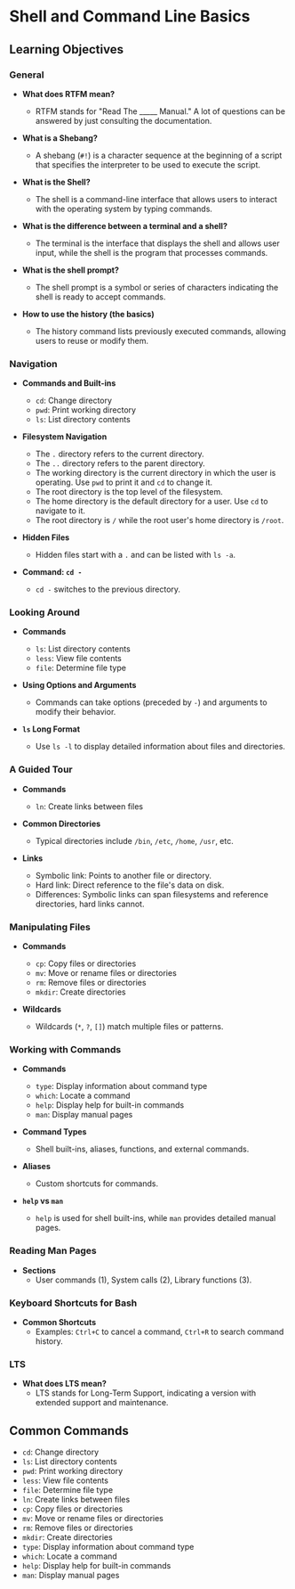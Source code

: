 # Shell and Command Line Basics

## Learning Objectives

### General

- **What does RTFM mean?**
  - RTFM stands for "Read The _____ Manual." A lot of questions can be answered by just consulting the documentation. 

- **What is a Shebang?**
  - A shebang (`#!`) is a character sequence at the beginning of a script that specifies the interpreter to be used to execute the script.

- **What is the Shell?**
  - The shell is a command-line interface that allows users to interact with the operating system by typing commands.

- **What is the difference between a terminal and a shell?**
  - The terminal is the interface that displays the shell and allows user input, while the shell is the program that processes commands.

- **What is the shell prompt?**
  - The shell prompt is a symbol or series of characters indicating the shell is ready to accept commands.

- **How to use the history (the basics)**
  - The history command lists previously executed commands, allowing users to reuse or modify them.

### Navigation

- **Commands and Built-ins**
  - `cd`: Change directory
  - `pwd`: Print working directory
  - `ls`: List directory contents

- **Filesystem Navigation**
  - The `.` directory refers to the current directory.
  - The `..` directory refers to the parent directory.
  - The working directory is the current directory in which the user is operating. Use `pwd` to print it and `cd` to change it.
  - The root directory is the top level of the filesystem.
  - The home directory is the default directory for a user. Use `cd` to navigate to it.
  - The root directory is `/` while the root user's home directory is `/root`.

- **Hidden Files**
  - Hidden files start with a `.` and can be listed with `ls -a`.

- **Command: `cd -`**
  - `cd -` switches to the previous directory.

### Looking Around

- **Commands**
  - `ls`: List directory contents
  - `less`: View file contents
  - `file`: Determine file type

- **Using Options and Arguments**
  - Commands can take options (preceded by `-`) and arguments to modify their behavior.

- **`ls` Long Format**
  - Use `ls -l` to display detailed information about files and directories.

### A Guided Tour

- **Commands**
  - `ln`: Create links between files

- **Common Directories**
  - Typical directories include `/bin`, `/etc`, `/home`, `/usr`, etc.

- **Links**
  - Symbolic link: Points to another file or directory.
  - Hard link: Direct reference to the file's data on disk.
  - Differences: Symbolic links can span filesystems and reference directories, hard links cannot.

### Manipulating Files

- **Commands**
  - `cp`: Copy files or directories
  - `mv`: Move or rename files or directories
  - `rm`: Remove files or directories
  - `mkdir`: Create directories

- **Wildcards**
  - Wildcards (`*`, `?`, `[]`) match multiple files or patterns.

### Working with Commands

- **Commands**
  - `type`: Display information about command type
  - `which`: Locate a command
  - `help`: Display help for built-in commands
  - `man`: Display manual pages

- **Command Types**
  - Shell built-ins, aliases, functions, and external commands.

- **Aliases**
  - Custom shortcuts for commands.

- **`help` vs `man`**
  - `help` is used for shell built-ins, while `man` provides detailed manual pages.

### Reading Man Pages

- **Sections**
  - User commands (1), System calls (2), Library functions (3).

### Keyboard Shortcuts for Bash

- **Common Shortcuts**
  - Examples: `Ctrl+C` to cancel a command, `Ctrl+R` to search command history.

### LTS

- **What does LTS mean?**
  - LTS stands for Long-Term Support, indicating a version with extended support and maintenance.

## Common Commands

- `cd`: Change directory
- `ls`: List directory contents
- `pwd`: Print working directory
- `less`: View file contents
- `file`: Determine file type
- `ln`: Create links between files
- `cp`: Copy files or directories
- `mv`: Move or rename files or directories
- `rm`: Remove files or directories
- `mkdir`: Create directories
- `type`: Display information about command type
- `which`: Locate a command
- `help`: Display help for built-in commands
- `man`: Display manual pages
